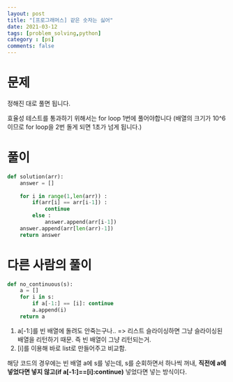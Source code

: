 ```yaml
---
layout: post
title: "[프로그래머스] 같은 숫자는 싫어"
date: 2021-03-12
tags: [problem_solving,python]
category : [ps]
comments: false
---
```




# 문제

정해진 대로 풀면 됩니다.

효율성 테스트를 통과하기 위해서는 for loop 1번에 풀어야합니다 (배열의 크기가 10^6이므로 for loop을 2번 돌게 되면 1초가 넘게 됩니다.)



# 풀이

```python
def solution(arr):
    answer = []
    
    for i in range(1,len(arr)) :
        if(arr[i] == arr[i-1]) :
            continue
        else :
            answer.append(arr[i-1])
    answer.append(arr[len(arr)-1])
    return answer
```



# 다른 사람의 풀이

```python
def no_continuous(s):
    a = []
    for i in s:
        if a[-1:] == [i]: continue
        a.append(i)
    return a
```

1. a[-1:]를 빈 배열에 돌려도 안죽는구나.. => 리스트 슬라이싱하면 그냥 슬라이싱된 배열을 리턴하기 때문. 즉 빈 배열이 그냥 리턴되는거.
2. [i]를 이용해 바로 list로 만들어주고 비교함. 

해당 코드의 경우에는 빈 배열 a에 s를 넣는데, s를 순회하면서 하나씩 꺼내, **직전에 a에 넣었다면 넣지 않고(if a[-1:]==[i]:continue)** 넣었다면 넣는 방식이다.



